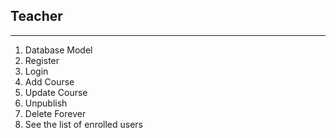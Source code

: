 ## Teacher
----------
1. Database Model
2. Register
3. Login
4. Add Course
5. Update Course
6. Unpublish
7. Delete Forever
8. See the list of enrolled users
